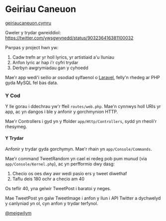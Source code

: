 # Geiriau Caneuon

[geiriaucaneuon.cymru](http://geiriaucaneuon.cymru/)

Gweler y trydar gwreiddiol: https://twitter.com/ywsgwynedd/status/903236416381100032

Pwrpas y project hwn yw: 

1. Cadw trefn ar yr holl lyrics, yr artistiaid a'u lluniau
2. Anfon lyric ar hap i'r cyfri trydar
3. Derbyn awgrymiadau gan y cyhoedd

Mae'r app wedi'i seilio ar osodiad sylfaenol o [Laravel](https://laravel.com/), felly'n rhedeg ar PHP gyda MySQL fel bas data. 

### Y Cod

Y lle gorau i ddechrau yw'r ffeil `routes/web.php`. Mae'n cynnwys holl URIs yr app, ac yn dangos i ble y anfonir y gorchmynion HTTP. 

Mae'r Controllers i gyd yn y ffolder `app/Http/Controllers`, sydd yn rheoli'r rhesymeg. 

#### Y Trydar

Anfonir y trydar gyda gorchymyn. Mae'r rhain yn `app/Console/Commands`. 

Mae'r command TweetRandom yn cael ei redeg pob pum munud (via `app/Console/Kernel.php`), ac yn perfformio dwy dasg: 

1. Checio os oes dwy awr wedi pasio ers y tweet diwethaf
2. Taflu deis 180 ochr a checio am 40

Os teflir 40, yna gelwir TweetPost i baratoi y neges. 

Mae TweetPost yn galw TweetImage i anfon y llun i API Twitter a dychwelyd y canlyniad yn ol, cyn anfon y trydar terfynol. 

[@meigwilym](https://twitter.com/meigwilym)

